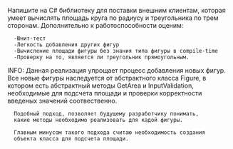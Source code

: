Напишите на C# библиотеку для поставки внешним клиентам, которая умеет вычислять площадь круга по радиусу и треугольника по трем сторонам. Дополнительно к работоспособности оценим:

      -Юнит-тест
      -Легкость добавления других фигур
      -Вычисление площади фигуры без знания типа фигуры в compile-time
      -Проверку на то, является ли треугольник прямоугольным.

INFO:
      Данная реализация упрощает процесс добавления новых фигур.
      Все новые фигуры наследуется от абстрактного класса Figure, 
      в котором есть абстрактный методы GetArea и InputValidation,
      необходимые для подсчета площади и проверки корректности
      введеных значений соотвественно.

      Подобный подход, позволяет будущему разработчику понимать,
      какие методы необходимо реализовать для кадой фигуры.

      Главным минусом такого подхода считаю необходимость создания
      объекта класса для подсчета площади.
